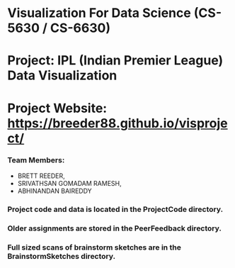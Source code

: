 # Visualization For Data Science (CS-5630 / CS-6630)

# Project: IPL (Indian Premier League) Data Visualization

# Project Website: https://breeder88.github.io/visproject/

### Team Members: 
  - BRETT REEDER, 
  - SRIVATHSAN GOMADAM RAMESH, 
  - ABHINANDAN BAIREDDY

### Project code and data is located in the ProjectCode directory.
### Older assignments are stored in the PeerFeedback directory.
### Full sized scans of brainstorm sketches are in the BrainstormSketches directory.

